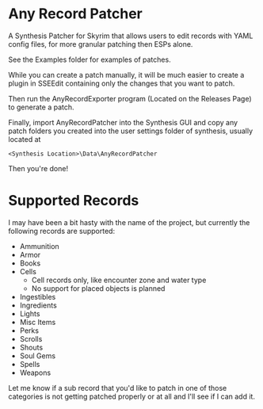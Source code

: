# Any Record Patcher
A Synthesis Patcher for Skyrim that allows users to edit records with YAML config files, for more granular patching then ESPs alone.

See the Examples folder for examples of patches.

While you can create a patch manually, it will be much easier 
to create a plugin in SSEEdit containing only the changes that you want to patch.

Then run the AnyRecordExporter program (Located on the Releases Page) to generate a patch.

Finally, import AnyRecordPatcher into the Synthesis GUI and copy any patch folders you created into
the user settings folder of synthesis, usually located at 

    <Synthesis Location>\Data\AnyRecordPatcher

Then you're done!

# Supported Records
I may have been a bit hasty with the name of the project, 
but currently the following records are supported:
* Ammunition
* Armor
* Books
* Cells
    * Cell records only, like encounter zone and water type
    * No support for placed objects is planned
* Ingestibles
* Ingredients
* Lights
* Misc Items
* Perks
* Scrolls
* Shouts
* Soul Gems
* Spells
* Weapons

Let me know if a sub record that you'd like to patch in one of those categories 
is not getting patched properly or at all and I'll see if I can add it.